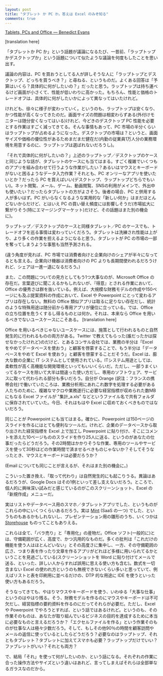 ```yaml
---
layout: post
title: "タブレット か PC か。答えは Excel のみぞ知る"
comments: true
---
```


[Tablets, PCs and Office — Benedict Evans][46]

<!--original
[Tablets, PCs and Office](/benedictevans/2014/2/26/tablets-pcs-and-office) 
==========================================================================
-->

[translation here]

<!--original
[February 26,
2014](/benedictevans/2014/2/26/tablets-pcs-and-office "Permalink"
-->

<!--original
The whole ‘tablets and PCs’ discussion today reminds me a great deal of
similar conversations we used to have a decade ago about ‘laptop or
desktop’. 
-->
「タブレットか PC か」という話題が議論になるたび、一昔前、「ラップトップかデスクトップか」という話題について似たような議論を何度もしたことを思い出す。

<!--original
That is, someone would ask a vaguely technical friend whether they
should buy a laptop or a desktop. And the answer would be “well, how
much money do you have and what do you want to do with it?” Laptops were
portable but had smaller screens, less power and were more expensive.
Which trade-off depended on how you planned to use it. 
-->
議論の内容は、PC を買おうとしてる人が詳しそうな人に「ラップトップとデスクトップ、どっちを買うべき？」と尋ねる、というものだ。よくある回答は「予算はいくら？具体的に何がしたいの？」だったと思う。ラップトップは持ち運べるけど画面が小さくて、性能が低いわりに高かった。もちろん、性能と価格のトレードオフは、具体的に何がしたいかによって異なってはいたけれど。

<!--original
Over time that break point shifted: laptops got less expensive and much
more powerful - today there are very few tasks that need the power a
desktop can give, but the screen size point remains (though of course
external screens are cheap). And so laptops grew to roughly half the PC
market by volume. The desktop market didn’t go away - mostly for screen
size or cost reasons (if you’re outfitting an office of 10k people, none
of whom take their work out of the office, why buy laptops?)
-->
けれども、徐々に様子が変わっていく。というのも、ラップトップは安くなり、かつ性能が高くなってきたのだ。画面サイズの問題は相変わらずある(外付けモニターは随分安くなってはいる)けれど、今どきのデスクトップ PC 性能を必要とする作業はすごく減ってきてる。そんな事情もあって、PC 市場の半分くらいはラップトップが占めるようになった。デスクトップの市場は？というと、画面サイズや価格の優位性があるためまだまだ健在だ(内勤の従業員1万人分の業務環境を用意するのに、ラップトップは選ばれないだろうし)。

<!--original
Much the same analysis applies to tablets today - "what are you going to
do with it?" Are you going to do sophisticated, complex, multi-app
computing? Lots of keyboard work and detailed manipulation that a mouse
is better for? Apps that are only ON a PC? Then get one (whether desktop
or laptop). Mostly web, email, games, video, social networks and you’re
walking around all the time? A tablet might suit you very well. You
probably have a PC too - there’s very little actual substitution right
now, but there is an impact on the PC replacement cycle (as well  as
expanding the pie massively, especially in emerging markets, which is
another conversation). 
-->
「それで具体的に何がしたいの？」上述のラップトップ／デスクトップのケースと同じような話が、タブレットのケースにも当てはまる。すごく複雑でいくつものアプリを組み合わせて行うような作業がしたい？あるいはマウスとキーボードがないと困るようなデータ入力作業？それとも、PC オンリーなアプリを使いたいとか？だったら PC を買えばいい(デスクトップ、ラップトップどちらでもいい)。ネット閲覧、メール、ゲーム、動画閲覧、SNSの利用がメインで、外出中も使いたい？だったらタブレットの方がよさそう。後者の場合、PC と併用する人が多いはず。PC がいらなくなるような実用的な「新しい何か」はまだほとんどないからだけど、とはいえ PC の買い替え頻度には影響しそうだ(市場拡大に繋がりそう(特にエマージングマーケット)だけど、その話題はまた別の機会に)。

<!--original
And of course this break point will move as well, just as the
laptop/desktop break point did - tablets will get faster and more
sophisticated and capable of substituting more tasks. And so we should
expect to see tablets taking a growing chunk out of the PC market.
-->
ラップトップ／デスクトップのケースと同様タブレット／PC のケースでも、トレードオフを巡る事情は変わっていくだろう。タブレットは洗練され性能は上がり、より多くの作業を担えるようになると思う。タブレットが PC の市場の一部を奪ってしまうような事態も当然予測される。

<!--original
(The other way to slice this is that the PC market is split very roughly
half and half between consumer and corporate - corporate boxes will
remain longer than consumer PCs, but there’ll be erosion in both.)
-->
(違う角度が見れば、PC 市場では消費者向けと企業向けのシェアが半々になってるとも言える。企業向け機器は消費者向けの PC よりも長期間使われるだろうけれど、シェアは一進一退になるだろう。)

<!--original
Another very important lens to look at this through, though, is
Microsoft Office. Office is extremely good (tautologically) at the
things it’s good at - there is no credible alternative to Excel for
making large financial models and no credible alternative to Powerpoint
for making 150-page pitch books, for example. Free alternatives nibble
around the edges, and specialised use cases such as statistics have been
carved out long ago, but the real threats come from use cases where you
shouldn’t really be using Office at all. 
-->
また、この問題についての見方としてもう1つ大事なのが、Microsoft Office の存在だ。言葉遊びに聞こえるかもしれないが、『得意』とされる作業において、Office の優秀さは群を抜いている。例えば、大規模な財務モデルの作成や150ページにも及ぶ提案資料の作成において、Excel や Powerpoint にとって変わるアプリは存在しない。無料の Office 類似アプリは取るに足りない存在だし、統計のような特殊用途は随分前から専用アプリが優位に立っている。では、Office の立ち位置を危うくするし得るものとは何か。それは、本来なら Office を用いるべきでないユースケースにこそある。
[translation here]

<!--original
This ‘shouldn’t use’ comes from both above and below. Someone said to me
on Twitter (I now can’t find who) that their consulting business spent
half its time telling people to stop using Excel and use a database and
the other half telling people to to stop using a database and use Excel.
That is, Excel is used as a business information system in a huge number
of companies. It’s a powerful and flexible IDE on its own terms, and
this is sometimes a good use, but it often isn’t, and specialized SAAS
services will probably carve out an increasing number of these use
cases. When I worked at Orange there was a multi-megabyte Excel file on
the network drive called, I believe, ‘sum\_of\_x.xls’ containing complex
macros and every major operating metric for the entire company, there
for anyone who needed to analyze high-level data. That should probably
not, really, be in Excel today. 
-->
Office を用いるべきじゃないユースケースには、施策として行われるものと自然発生的に行われるものの両方がある。Twitter で教えてもらった(誰だったかは探せなかったけれど)のだけど、とあるコンサル会社では、業務の半分は「Excel をやめてデータベースを使おう」と顧客を啓蒙することで、もう半分は「データベースをやめて Excel を使おう」と顧客を啓蒙することだそうだ。Excel は、膨大な数の企業に IT システムとして使用されている。ITシステム用途としては、柔軟性が高く高機能な開発環境といってもいいくらいだ。ただし、一部うまくいってるケースを除いて大半は間違った使い方だし、専用のソフトウェア、サービスに取って代わられる部分も多いだろう。自分が Orange (訳注：フランスの携帯会社)で働いていたころは、業務分析用にあれこれ数字を処理する必要がある人たちのために、複雑なマクロや業務遂行に必要な経営指標が収められた数MBにもなる Excel ファイルが "集計_a.xls" などというファイル名で共有フォルダに保存されていていた。今日、それはもはや Excel に収めておくべきものではないだろう。

<!--original
The same applies to Powerpoint - it’s a very good tool for that 150
slide deck, but what if you’re making a 10-slide deck each week that
consists entirely of operating metrics pulled out of a back-end system,
manipulated in Excel and pasted into slides, plus commentary, that are
emailed to 25 people? Shouldn’t that change from a 2 hour task to a SAAS
dashboard and a 30-second task? And would it still need a mouse and
keyboard?
-->
同じことが Powerpoint にも当てはまる。確かに、Powerpoint は150ページのスライドを作るにはとても便利なツールだ。けれど、企業のデータベースから取り出された経営指標を Excel 上で加工し Powerpoint に貼り付け、そこにコメントを添えた10ページもののスライドを作り25人に送る、というのがあなたの仕事だったらどうだろう。その2時間はかかりそうな作業、専用のツールやサービスを使って30秒ほどの作業時間で済ませるべきものじゃないか？そしてそうなったとき、マウスとキーボードは必要だろうか？

<!--original
(This point also bears on the future of email itself, but that's another
topic.)
-->
(Email についても同じことが言えるが、それはまた別の機会に。)

<!--original
This carving out comes from below, too. One of these is the Google Docs
story, about there can be much debate, but to me the interesting
challenge is embodied by this screenshot - the ‘new file’ menu in
Excel. 
-->
こういった置き換え、「取って代わり」は自然発生的にも起こりうる。異論はあるだろうが、Google Docs はその1例といって差し支えないだろう。ところで、個人的に興味深い試みだと感じているのがこのスクリーンショット、Excel の「新規作成」メニューだ。

<!--original
![Screen Shot 2014-02-27 at 3.02.23
AM.png](http://static.squarespace.com/static/50363cf324ac8e905e7df861/t/530e9d28e4b0fe3537f03c3e/1393466666311/Screen%20Shot%202014-02-27%20at%203.02.23%20AM.png)
-->

<!--original
How many of these are actually smartphone or tablet apps providing
custom lists or databases? Or [Mint](https://www.mint.com) (another
SAAS)? How many presentation templates might also be something like
[Storehouse](https://www.storehouse.co)?
-->
実はリストやデータベース用のスマホ／タブレットアプリでした、というものがこれらの中にいくつくらいあるだろう。実は [Mint](https://www.mint.com) (SaaS の一つ) でした、というものもあるかもしれないし、プレゼンテーション用の雛形のうち、いくつかは [Storehouse](https://www.storehouse.co) ものってこともありえる。 

<!--original
This is, of course, all about unbundling and specialisation. Office apps
(generically) are very broad and deep and general purpose. Critics tend
to focus on the depth and talk about how few people need all those
features, but miss the breadth - of how many things a general purpose
‘table’ app or ‘make pages’ app can be used for (including what look to
technical people like misuses - the classic example being the person who
pastes a screenshot into a Word document and emails that). I'd suggest
that a meaningful proportion of Excel use doesn't involve formulas, for
example, just lists and tables and page layout - IDE as DTP. New routes
to market and new interaction models provide new ways to challenge that
hegemonic interaction model, just as smartphones allow the unbundling of
Facebook's interaction models - SAAS changes Office and so do app
stores. 
-->
これらは全て、「バラ売り」と「専用化」の産物だ。Office ソフト(一般的に)とは、守備範囲が広く、高度で、かつ汎用的なものだ。多くの批判は「これだけの機能を使う人はほとんどいない」とその高度さに集中し、一方、その守備範囲の広さ、つまり表を作ったり文章を作るアプリがどれほど多様に用いられてるかということを見過ごしている(スクリーンショットを Word に貼り付けてメールで送る、といった、詳しい人からすれば誤用に思える使い方も含む)。数式を一切含まない Excel の使われ方というのも無視できないくらい多いと思っていて、例えばリストと表を印刷用に並べるだけの、DTP 的な用途に IDE を使うといった使い方もあるだろう。

<!--original
This brings us back to the mouse and keyboard that you ‘need for real
work’, as the phrase goes. Yes, you really do need them to make a
financial model. And you need them to make an operating metrics summary
- in Excel and Powerpoint. But is that, really, what you need to be
doing to achieve the underlying business purpose? Very few people's job
is literally 'make Excel files'. And what if you spend the other 90% of
your time on the road meeting clients and replying to emails? Do you
need a laptop, or a tablet? Do you need a tablet as well as a
smartphone? Or a laptop, or phablet? Or both?
-->
そうなってきても、やはりマウスやキーボードを使う、いわゆる「大事な仕事」というのはやはり残る。そう、財務モデルを作るのにマウスやキーボードは不可欠だし、経営指標の要約資料を作るのにだってそれらが必要だ。ただし、Excel や Powerpoint でやろうとすれば、という話ではあるけれど。というのも、その作業そのものは、あなたが取り組んでいるビジネスの目的を達成するために本当に必要なものと言えるだろうか？「エクセルファイルを作る」という作業そのものが仕事な人は極々少数だろう。そして、もしその他90％の時間を顧客訪問やメールの返信に使っているとしたらどうだろう？必要なのはラップトップ、それともタブレット？タブレットに加えてスマホも必要？ラップトップだけでいい？ファブレットがいい？それとも両方？

<!--original
Well, what do you want do with it? it’s all just glass - the only real
different is the size and the input mechanism that suits your task. 
-->
で、結局「それ」を使って何がしたいのか、という話になる。それぞれの作業に合った操作方法やサイズという違いはあれど、言ってしまえばそれらは全部単なるガラスなのだから。

[46]: http://ben-evans.com/benedictevans/2014/2/26/tablets-pcs-and-office
